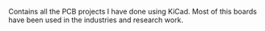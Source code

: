 Contains all the PCB projects I have done using KiCad. Most of this boards have been used in the industries and research work.
